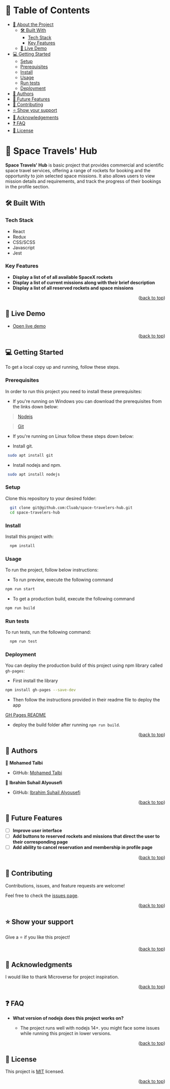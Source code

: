 <!-- TABLE OF CONTENTS -->

# 📗 Table of Contents

- [📖 About the Project](#about-project)
  - [🛠 Built With](#built-with)
    - [Tech Stack](#tech-stack)
    - [Key Features](#key-features)
  - [🚀 Live Demo](#live-demo)
- [💻 Getting Started](#getting-started)
  - [Setup](#setup)
  - [Prerequisites](#prerequisites)
  - [Install](#install)
  - [Usage](#usage)
  - [Run tests](#run-tests)
  - [Deployment](#triangular_flag_on_post-deployment)
- [👥 Authors](#authors)
- [🔭 Future Features](#future-features)
- [🤝 Contributing](#contributing)
- [⭐️ Show your support](#support)
- [🙏 Acknowledgements](#acknowledgements)
- [❓ FAQ](#faq)
- [📝 License](#license)

<!-- PROJECT DESCRIPTION -->

# 📖 Space Travels' Hub <a name="about-project"></a>

**Space Travels' Hub** is basic project that provides commercial and scientific space travel services, offering a range of rockets for booking and the opportunity to join selected space missions. It also allows users to view mission details and requirements, and track the progress of their bookings in the profile section.

## 🛠 Built With <a name="built-with"></a>

### Tech Stack <a name="tech-stack"></a>

- React
- Redux
- CSS/SCSS
- Javascript
- Jest

<!-- Features -->

### Key Features <a name="key-features"></a>

- **Display a list of of all available SpaceX rockets**
- **Display a list of current missions along with their brief description**
- **Display a list of all reserved rockets and space missions**

<p align="right">(<a href="#readme-top">back to top</a>)</p>

<!-- LIVE DEMO -->

## 🚀 Live Demo <a name="live-demo"></a>

- [Open live demo]()

<p align="right">(<a href="#readme-top">back to top</a>)</p>

<!-- GETTING STARTED -->

## 💻 Getting Started <a name="getting-started"></a>

To get a local copy up and running, follow these steps.

### Prerequisites

In order to run this project you need to install these prerequisites:

- If you're running on Windows you can download the prerequisites from the links down below:

> [Nodejs](https://nodejs.org/en/)

> [Git](https://git-scm.com/)

- If you're running on Linux follow these steps down below:

- Install git.

```sh
 sudo apt install git
```

- Install nodejs and npm.

```sh
 sudo apt install nodejs
```

### Setup

Clone this repository to your desired folder:

```sh
  git clone git@github.com:Cluab/space-travelers-hub.git
  cd space-travelers-hub
```

### Install

Install this project with:

```sh
  npm install
```

### Usage

To run the project, follow below instructions:

- To run preview, execute the following command

```sh
npm run start
```

- To get a production build, execute the following command

```sh
npm run build
```

### Run tests

To run tests, run the following command:

```sh
  npm run test
```


### Deployment

You can deploy the production build of this project using npm library called `gh-pages`:

- First install the library

```sh
npm install gh-pages --save-dev
```

- Then follow the instructions provided in their readme file to deploy the app

[GH Pages README](https://www.npmjs.com/package/gh-pages)

- deploy the build folder after running `npm run build`.

<p align="right">(<a href="#readme-top">back to top</a>)</p>

<!-- AUTHORS -->

## 👥 Authors <a name="authors"></a>

👤 **Mohamed Talbi**

- GitHub: [Mohamed Talbi](https://github.com/Kweeka1)

👤 **Ibrahim Suhail Alyousefi**

- GitHub: [Ibrahim Suhail Alyousefi](https://github.com/Cluab)

<p align="right">(<a href="#readme-top">back to top</a>)</p>

<!-- FUTURE FEATURES -->

## 🔭 Future Features <a name="future-features"></a>

- [ ] **Improve user interface**
- [ ] **Add buttons to reserved rockets and missions that direct the user to their corresponding page**
- [ ] **Add ability to cancel reservation and membership in profile page**

<p align="right">(<a href="#readme-top">back to top</a>)</p>

<!-- CONTRIBUTING -->

## 🤝 Contributing <a name="contributing"></a>

Contributions, issues, and feature requests are welcome!

Feel free to check the [issues page](https://github.com/Cluab/space-travelers-hub/issues).

<p align="right">(<a href="#readme-top">back to top</a>)</p>

<!-- SUPPORT -->

## ⭐️ Show your support <a name="support"></a>

Give a ⭐️ if you like this project!

<p align="right">(<a href="#readme-top">back to top</a>)</p>

<!-- ACKNOWLEDGEMENTS -->

## 🙏 Acknowledgments <a name="acknowledgements"></a>

I would like to thank Microverse for project inspiration.

<p align="right">(<a href="#readme-top">back to top</a>)</p>

<!-- FAQ (optional) -->

## ❓ FAQ <a name="faq"></a>

- **What version of nodejs does this project works on?**

  - The project runs well with nodejs 14+. you might face some issues while running this project in lower versions.

<p align="right">(<a href="#readme-top">back to top</a>)</p>

<!-- LICENSE -->

## 📝 License <a name="license"></a>

This project is [MIT](./MIT.md) licensed.

<p align="right">(<a href="#readme-top">back to top</a>)</p>
